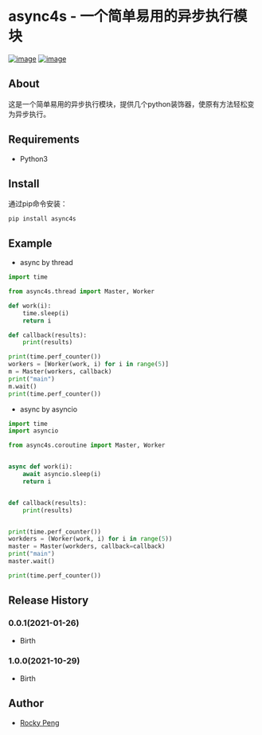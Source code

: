 # async4s - 一个简单易用的异步执行模块

[![image](https://img.shields.io/pypi/v/async4s.svg)](https://pypi.org/project/async4s/)
[![image](https://img.shields.io/pypi/l/async4s.svg)](https://pypi.org/project/async4s/)

## About
这是一个简单易用的异步执行模块，提供几个python装饰器，使原有方法轻松变为异步执行。  

## Requirements
- Python3

## Install
通过pip命令安装：
```shell
pip install async4s
```

## Example
- async by thread
```python
import time

from async4s.thread import Master, Worker

def work(i):
    time.sleep(i)
    return i

def callback(results):
    print(results)

print(time.perf_counter())
workers = [Worker(work, i) for i in range(5)]
m = Master(workers, callback)
print("main")
m.wait()
print(time.perf_counter())
```

- async by asyncio
```python
import time
import asyncio

from async4s.coroutine import Master, Worker


async def work(i):
    await asyncio.sleep(i)
    return i


def callback(results):
    print(results)


print(time.perf_counter())
workders = (Worker(work, i) for i in range(5))
master = Master(workders, callback=callback)
print("main")
master.wait()

print(time.perf_counter())
```

## Release History
### 0.0.1(2021-01-26)
- Birth
### 1.0.0(2021-10-29)
- Birth

## Author
- <a href="mailto:pmq2008@gmail.com">Rocky Peng</a>
